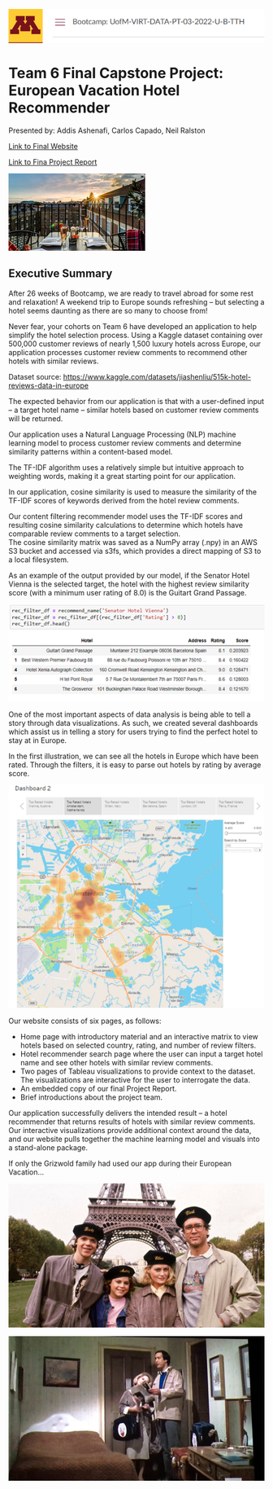 ![Banner](banner.png)

# Team 6 Final Capstone Project: European Vacation Hotel Recommender 

Presented by: Addis Ashenafi, Carlos Capado, Neil Ralston

[Link to Final Website](https://hotel-recommender-app.herokuapp.com/)

[Link to Fina Project Report](https://hotel-recommender-app.herokuapp.com/Project_Paper)

![Apex](apex.png)  

## Executive Summary

After 26 weeks of Bootcamp, we are ready to travel abroad for some rest and relaxation!  A weekend trip to Europe sounds refreshing – but selecting a hotel seems daunting as there are so many to choose from!

Never fear, your cohorts on Team 6 have developed an application to help simplify the hotel selection process.  Using a Kaggle dataset containing over 500,000 customer reviews of nearly 1,500 luxury hotels across Europe, our application processes customer review comments to recommend other hotels with similar reviews.  

Dataset source:
https://www.kaggle.com/datasets/jiashenliu/515k-hotel-reviews-data-in-europe

The expected behavior from our application is that with a user-defined input – a target hotel name – similar hotels based on customer review comments will be returned.

Our application uses a Natural Language Processing (NLP) machine learning model to process customer review comments and determine similarity patterns within a content-based model.

The TF-IDF algorithm uses a relatively simple but intuitive approach to weighting words, making it a great starting point for our application.  

In our application, cosine similarity is used to measure the similarity of the TF-IDF scores of keywords derived from the hotel review comments.  

Our content filtering recommender model uses the TF-IDF scores and resulting cosine similarity calculations to determine which hotels have comparable review comments to a target selection.  
The cosine similarity matrix was saved as a NumPy array (.npy) in an AWS S3 bucket and accessed via s3fs, which provides a direct mapping of S3 to a local filesystem. 

As an example of the output provided by our model, if the Senator Hotel Vienna is the selected target, the hotel with the highest review similarity score (with a minimum user rating of 8.0) is the Guitart Grand Passage.

![NLP](nlp.png)

One of the most important aspects of data analysis is being able to tell a story through data visualizations. As such, we created several dashboards which assist us in telling a story for users trying to find the perfect hotel to stay at in Europe. 

In the first illustration, we can see all the hotels in Europe which have been rated. Through the filters, it is easy to parse out hotels by rating by average score.

![visual](visual.png)

Our website consists of six pages, as follows:

* Home page with introductory material and an interactive matrix to view hotels based on selected country, rating, and number of review filters.
* Hotel recommender search page where the user can input a target hotel name and see other hotels with similar review comments.
* Two pages of Tableau visualizations to provide context to the dataset.  The visualizations are interactive for the user to interrogate the data.
* An embedded copy of our final Project Report.
* Brief introductions about the project team.

Our application successfully delivers the intended result – a hotel recommender that returns results of hotels with similar review comments.  Our interactive visualizations provide additional context around the data, and our website pulls together the machine learning model and visuals into a stand-alone package.  

If only the Grizwold family had used our app during their European Vacation...

![Grizwolds](grizwalds.png)  

![Grizwolds2](grizwold2.png) 
